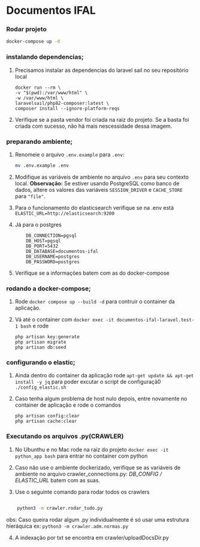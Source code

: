 # Documentos IFAL

### Rodar projeto

```sh
docker-compose up -d
```
 
### instalando dependencias;

1. Precisamos instalar as dependencias do laravel sail no seu repositório local
    ```
    docker run --rm \
    -v "$(pwd):/var/www/html" \
    -w /var/www/html \
    laravelsail/php82-composer:latest \
    composer install --ignore-platform-reqs
    ```

2. Verifique se a pasta vendor foi criada na raiz do projeto. Se a basta foi criada com sucesso, não há mais nescessidade dessa imagem.

### preparando ambiente;

1. Renomeie o arquivo `.env.example` para `.env`:

    ```bash
    mv .env.example .env
    ```

2. Modifique as variáveis de ambiente no arquivo `.env` para seu contexto local. **Observação:** Se estiver usando PostgreSQL como banco de dados, altere os valores das variáveis `SESSION_DRIVER` e `CACHE_STORE` para `"file"`.

3. Para o funcionamento do elasticsearch verifique se na .env está `ELASTIC_URL=http://elasticsearch:9200`

4. Já para o postgres 
    ```
        DB_CONNECTION=pgsql
        DB_HOST=pgsql
        DB_PORT=5432
        DB_DATABASE=documentos-ifal
        DB_USERNAME=postgres
        DB_PASSWORD=postgres
    ```
5. Verifique se a informações batem com as do docker-compose


### rodando a docker-compose;

1. Rode `docker compose up --build -d` para contruir o container da aplicação.

2. Vá até o container com `docker exec -it documentos-ifal-laravel.test-1 bash` e rode
    ```
    php artisan key:generate
    php artisan migrate
    php artisan db:seed

    ```
### configurando o elastic;

1. Ainda dentro do container da aplicação rode `apt-get update && apt-get install -y jq` para poder excutar o script de configuraçã0 `./config_elastic.sh`

2. Caso tenha algum problema de host nulo depois, entre novamente no container de aplicação e rode o comandos
    ```
    php artisan config:clear
    php artisan cache:clear

    ```

### Executando os arquivos .py(CRAWLER)

1. No Ubunthu e no Mac rode na raiz do projeto `docker exec -it python_app bash` para entrar no container com python

2. Caso não use o ambiente dockerizado, verifique se as variáveis de ambiente no arquivo crawler_connections.py: *DB_CONFIG / ELASTIC_URL* batem com as suas.

3. Use o seguinte comando para rodar todos os crawlers
``` sh

    python3 -m crawler.rodar_tudo.py

```
obs: Caso queira rodar algum .py individualmente é só usar uma estrutura hieráquica ex: `python3 -m crawler.adm.normas.py`

4. A indexação por txt se encontra em crawler/uploadDocsDir.py